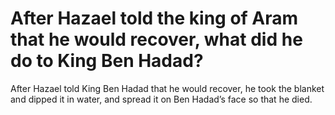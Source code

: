 # After Hazael told the king of Aram that he would recover, what did he do to King Ben Hadad?

After Hazael told King Ben Hadad that he would recover, he took the blanket and dipped it in water, and spread it on Ben Hadad’s face so that he died.
